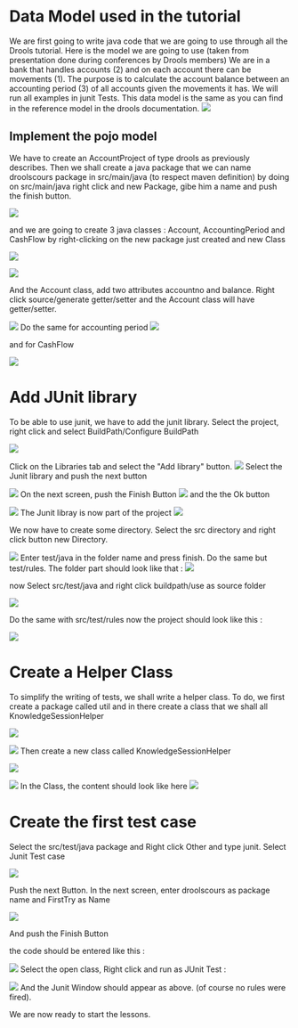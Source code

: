 # Data Model used in the tutorial
We are first going to write java code that we are going to use through all the Drools tutorial.
Here is the model we are going to use (taken from presentation done during conferences by Drools members)
We are in a bank that handles accounts (2) and on each account there can be movements (1). The purpose is to calculate the account balance between an accounting period (3) of all accounts given the movements it has.
We will run all examples in junit Tests.
This data model is the same as you can find in the reference model in the drools documentation.
![](drools/dataModel_fig1.jpeg)
## Implement the pojo model

We have to create an AccountProject of type drools as previously describes.
Then we shall create a java package that we can name droolscours package in src/main/java (to respect maven definition) by doing on src/main/java right click and new Package, gibe him a name and push the finish button.


![](drools/dataModel_fig2.jpeg)


and we are going to create 3 java classes : Account, AccountingPeriod and CashFlow by right-clicking on the new package just created and new Class

![](drools/dataModel_fig3.jpeg)


![](drools/dataModel_fig4.png)

And the Account class, add two attributes accountno and balance.
Right click source/generate getter/setter and the Account class will have getter/setter.

![](drools/dataModel_fig5.png)
Do the same for accounting period 
![](drools/dataModel_fig6.png)


and for CashFlow

![](drools/dataModel_fig7.png)


# Add JUnit library

To be able to use junit, we have to add the junit library.
Select the project, right click and select BuildPath/Configure BuildPath

![](drools/dataModel_fig8.png)


Click on the Libraries tab and select the "Add library" button.
![](drools/dataModel_fig9.png)
Select the Junit library and push the next button


![](drools/dataModel_fig10.png)
On the next screen, push the Finish Button
![](drools/dataModel_fig11.png)
and the the Ok button

![](drools/dataModel_fig12.png)
The Junit libray is now part of the project
![](drools/dataModel_fig13.png)



We now have to create some directory.
Select the src  directory and right click button new Directory.

![](drools/dataModel_fig14.png)
Enter test/java in the folder name and press finish.
Do the same but test/rules. 
The folder part should look like that : 
![](drools/dataModel_fig15.png)

now Select src/test/java and right click buildpath/use as source folder


![](drools/dataModel_fig16.png)

Do the same with src/test/rules
now the project should look like this : 


![](drools/dataModel_fig17.png)

# Create a Helper Class

To simplify the writing of tests, we shall write a helper class.
To do, we first create a package called util and in there create a class that we shall all KnowledgeSessionHelper

![](drools/dataModel_fig18.png)


![](drools/dataModel_fig20.png)
Then create a new class called KnowledgeSessionHelper

![](drools/dataModel_fig21.png)

![](drools/dataModel_fig22.png)
In the Class, the content should look like here
![](drools/dataModel_fig23.png)
# Create the first test case
Select the src/test/java package and Right click Other and type junit. Select Junit Test case

![](drools/dataModel_fig24.png)

Push the next Button.
In the next screen, enter droolscours as package name and FirstTry as Name

![](drools/dataModel_fig25.png)


And push the Finish Button

the code should be entered like this : 

![](drools/dataModel_fig26.png)
Select the open class, Right click and run as JUnit Test : 

![](drools/dataModel_fig27.png)
And the Junit Window should appear as above. (of course no rules were fired).

We are now ready to start the lessons.

